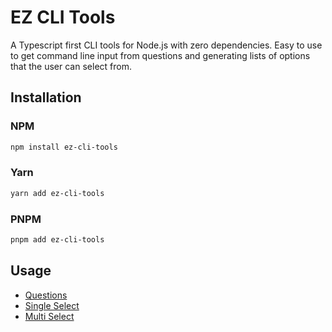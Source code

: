 # EZ CLI Tools

A Typescript first CLI tools for Node.js with zero dependencies. Easy to use to get command line input from questions and generating lists of options that the user can select from.

## Installation

### NPM

```sh
npm install ez-cli-tools
```

### Yarn

```sh
yarn add ez-cli-tools
```

### PNPM

```sh
pnpm add ez-cli-tools
```

## Usage

- [Questions](docs/question.md)
- [Single Select](docs/single-select.md)
- [Multi Select](docs/multi-select.md)
